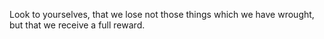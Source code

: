Look to yourselves, that we lose not those things which we have wrought, but that we receive a full reward.
